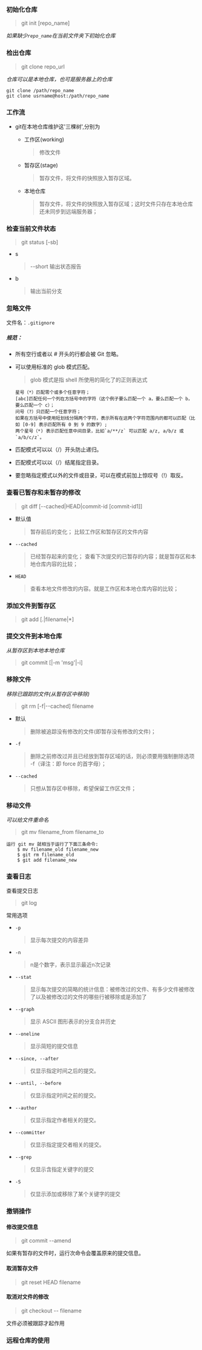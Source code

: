 ### 初始化仓库
> git init [repo_name]

*如果缺少`repo_name`在当前文件夹下初始化仓库*

### 检出仓库
> git clone repo_url

*仓库可以是本地仓库，也可是服务器上的仓库*
```
git clone /path/repo_name
git clone usrname@host:/path/repo_name
```

### 工作流
- git在本地仓库维护这'三棵树',分别为
    - 工作区(working)
    
        > 修改文件
    - 暂存区(stage)
        > 暂存文件，将文件的快照放入暂存区域。
    - 本地仓库
        > 暂存文件，将文件的快照放入暂存区域；这时文件只存在本地仓库还未同步到远端服务器；

### 检查当前文件状态
> git status [-sb]

- s

   > --short  输出状态报告
- b 
   > 输出当前分支

### 忽略文件
文件名：`.gitignore`
##### 规范：
- 	所有空行或者以 *#* 开头的行都会被 Git 忽略。
- 可以使用标准的 glob 模式匹配。
    > glob 模式是指 shell 所使用的简化了的正则表达式
    
    ```
    星号（*）匹配零个或多个任意字符；
    [abc]匹配任何一个列在方括号中的字符（这个例子要么匹配一个 a，要么匹配一个 b，要么匹配一个 c）；
    问号（?）只匹配一个任意字符；
    如果在方括号中使用短划线分隔两个字符，表示所有在这两个字符范围内的都可以匹配（比如 [0-9] 表示匹配所有 0 到 9 的数字）;
    两个星号（*) 表示匹配任意中间目录，比如`a/**/z` 可以匹配 a/z, a/b/z 或 `a/b/c/z`。
    ```
- 匹配模式可以以（/）开头防止递归。
- 匹配模式可以以（/）结尾指定目录。
- 要忽略指定模式以外的文件或目录，可以在模式前加上惊叹号（!）取反。

### 查看已暂存和未暂存的修改
> git diff [--cached|HEAD|commit-id [commit-id1]]

- 默认值

    > 暂存前后的变化；
    > 比较工作区和暂存区的文件内容
- `--cached`
    > 已经暂存起来的变化；
    > 查看下次提交的已暂存的内容；就是暂存区和本地仓库内容的比较；
- `HEAD`
    > 查看本地文件修改的内容。就是工作区和本地仓库内容的比较；

### 添加文件到暂存区
> git add [.|filename|*]

### 提交文件到本地仓库
*从暂存区到本地本地仓库*
> git commit [|-m 'msg'|-i]

### 移除文件
*移除已跟踪的文件(从暂存区中移除)*
> git rm [-f|--cached] filename

- 默认

    > 删除被追踪没有修改的文件(即暂存没有修改的文件)；
- `-f`
    > 删除之前修改过并且已经放到暂存区域的话，则必须要用强制删除选项 -f（译注：即 force 的首字母）；
- `--cached`
    > 只想从暂存区中移除，希望保留工作区文件；

### 移动文件
*可以给文件重命名*
> git mv filename_from filename_to



```
运行 git mv 就相当于运行了下面三条命令:
    $ mv filename_old filename_new
    $ git rm filename_old
    $ git add filename_new
```

### 查看日志
查看提交日志
> git log

常用选项

- `-p`

    > 显示每次提交的内容差异
- `-n`
    > n是个数字，表示显示最近n次记录
- `--stat`
    > 显示每次提交的简略的统计信息：被修改过的文件、有多少文件被修改了以及被修改过的文件的哪些行被移除或是添加了
- `--graph`
    > 显示 ASCII 图形表示的分支合并历史
- `--oneline`   
    > 显示简短的提交信息
- `--since, --after`
    > 仅显示指定时间之后的提交。
- `--until, --before`
    > 仅显示指定时间之前的提交。
- `--author`
    > 仅显示指定作者相关的提交。
- `--committer`
    > 仅显示指定提交者相关的提交。
- `--grep`
    > 仅显示含指定关键字的提交
- `-S`
    > 仅显示添加或移除了某个关键字的提交

### 撤销操作

#### 修改提交信息

> git commit --amend

如果有暂存的文件时，运行次命令会覆盖原来的提交信息。

#### 取消暂存文件
> git reset HEAD filename

#### 取消对文件的修改
> git checkout -- filename

文件必须被跟踪才起作用

### 远程仓库的使用




 

    

